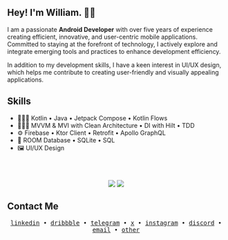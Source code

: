 ## Hey! I'm William. 👋🏻
I am a passionate **Android Developer** with over five years of experience creating efficient, innovative, and user-centric mobile applications.<br>
Committed to staying at the forefront of technology, I actively explore and integrate emerging tools and practices to enhance development efficiency.

In addition to my development skills, I have a keen interest in UI/UX design, which helps me contribute to creating user-friendly and visually appealing applications.

## Skills
- 👨🏻‍💻 Kotlin • Java • Jetpack Compose • Kotlin Flows
- 👷🏻‍♂️ MVVM & MVI with Clean Architecture • DI with Hilt • TDD
- ⚙️ Firebase • Ktor Client • Retrofit • Apollo GraphQL
- 💽 ROOM Database • SQLite • SQL
- 🖼️ UI/UX Design

##
<br/>
<p align="center">
	<img src="https://github-readme-stats.vercel.app/api?username=WilliamGates99&theme=blue-green&hide_border=true&count_private=true&show_icons=true" >
	<img src="https://github-readme-streak-stats.herokuapp.com?user=WilliamGates99&theme=blue-green&hide_border=true&count_private=tru&date_format=M%20j%5B%2C%20Y%5D" >
</p>

## Contact Me
<p align="center">
  <samp>
    <a href="https://linkedin.com/in/YasserRoshandel">linkedin</a> •
    <a href="https://dribbble.com/WilliamGates99">dribbble</a> •
    <a href="https://t.me/WilliamGates99">telegram</a> •
		<a href="https://x.com/WilliamGates99">x</a> •
		<a href="https://instagram.com/WilliamGates99">instagram</a> •
    <a href="https://discord.com/users/289402493824401408">discord</a> •
    <a href="mailto:william.gates.3299@gmail.com">email</a> •
    <a href="https://bio.link/WilliamGates99">other</a>
  </samp>
</p>
